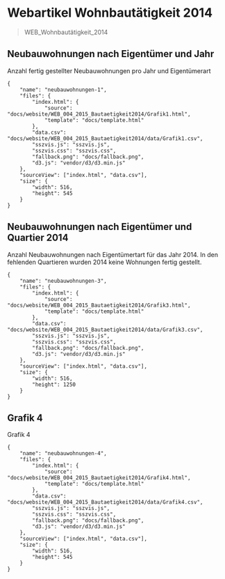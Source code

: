 # Webartikel Wohnbautätigkeit 2014

> WEB_Wohnbautätigkeit_2014

## Neubauwohnungen nach Eigentümer und Jahr

Anzahl fertig gestellter Neubauwohnungen pro Jahr und Eigentümerart

```project
{
    "name": "neubauwohnungen-1",
    "files": {
        "index.html": {
            "source": "docs/website/WEB_004_2015_Bautaetigkeit2014/Grafik1.html",
            "template": "docs/template.html"
        },
        "data.csv": "docs/website/WEB_004_2015_Bautaetigkeit2014/data/Grafik1.csv",
        "sszvis.js": "sszvis.js",
        "sszvis.css": "sszvis.css",
        "fallback.png": "docs/fallback.png",
        "d3.js": "vendor/d3/d3.min.js"
    },
    "sourceView": ["index.html", "data.csv"],
    "size": {
        "width": 516,
        "height": 545
    }
}
```

## Neubauwohnungen nach Eigentümer und Quartier 2014

Anzahl Neubauwohnungen nach Eigentümertart für das Jahr 2014. In den fehlenden Quartieren wurden 2014 keine Wohnungen fertig gestellt.

```project
{
    "name": "neubauwohnungen-3",
    "files": {
        "index.html": {
            "source": "docs/website/WEB_004_2015_Bautaetigkeit2014/Grafik3.html",
            "template": "docs/template.html"
        },
        "data.csv": "docs/website/WEB_004_2015_Bautaetigkeit2014/data/Grafik3.csv",
        "sszvis.js": "sszvis.js",
        "sszvis.css": "sszvis.css",
        "fallback.png": "docs/fallback.png",
        "d3.js": "vendor/d3/d3.min.js"
    },
    "sourceView": ["index.html", "data.csv"],
    "size": {
        "width": 516,
        "height": 1250
    }
}
```


## Grafik 4

Grafik 4

```project
{
    "name": "neubauwohnungen-4",
    "files": {
        "index.html": {
            "source": "docs/website/WEB_004_2015_Bautaetigkeit2014/Grafik4.html",
            "template": "docs/template.html"
        },
        "data.csv": "docs/website/WEB_004_2015_Bautaetigkeit2014/data/Grafik4.csv",
        "sszvis.js": "sszvis.js",
        "sszvis.css": "sszvis.css",
        "fallback.png": "docs/fallback.png",
        "d3.js": "vendor/d3/d3.min.js"
    },
    "sourceView": ["index.html", "data.csv"],
    "size": {
        "width": 516,
        "height": 545
    }
}
```


